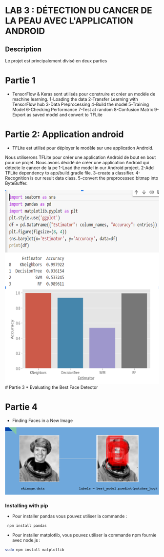 
  # LAB 3 : DÉTECTION DU CANCER DE LA PEAU AVEC L'APPLICATION ANDROID

## Description

Le projet est principalement divisé en deux parties 


# Partie 1 
* TensorFlow & Keras sont utilisés pour construire et créer un modèle de machine learning.
1-Loading the data
2-Transfer Learning with TensorFlow hub
3-Data Preprocessing
4-Build the model
5-Training Model
6-Checking Performance
7-Test at random
8-Confusion Matrix
9-Export as saved model and convert to TFLite







# Partie 2: Application android 
* TFLite est utilisé pour déployer le modèle sur une application Android.

Nous utiliserons TFLite pour créer une application Android de bout en bout pour ce projet. Nous avons décidé de créer une application Android qui détecte le cancer de la pe
1-Load the model in our Android project.
2-Add TFLite dependency to app/build.gradle file.
3-create a classifier.
4-Recognition is our result data class.
5-convert the preprocessed bitmap into ByteBuffer.

<img src="Ca.PNG" />
# Partie 3
* Evaluating the Best Face Detector

# Partie 4 
* Finding Faces in a New Image









<img src="partie4.PNG"/>






### Installing with pip
*  Pour installer  pandas  vous pouvez utiliser la commande  :
```bash
 npm install pandas
```

* Pour installer  matplotlib, vous pouvez utiliser la commande npm fournie avec node.js :
 ```bash
 sudo npm install matplotlib 
```
